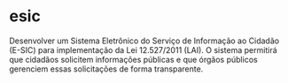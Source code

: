 # esic
Desenvolver um Sistema Eletrônico do Serviço de Informação ao Cidadão (E-SIC) para implementação da Lei 12.527/2011 (LAI). O sistema permitirá que cidadãos solicitem informações públicas e que órgãos públicos gerenciem essas solicitações de forma transparente.
